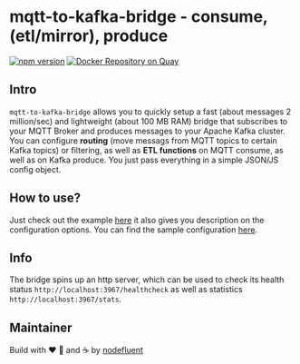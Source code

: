 # mqtt-to-kafka-bridge - consume, (etl/mirror), produce

[![npm version](https://badge.fury.io/js/mqtt-to-kafka-bridge.svg)](https://badge.fury.io/js/mqtt-to-kafka-bridge)
[![Docker Repository on Quay](https://quay.io/repository/nodefluent/mqtt-to-kafka-bridge/status "Docker Repository on Quay")](https://quay.io/repository/nodefluent/mqtt-to-kafka-bridge)

## Intro

`mqtt-to-kafka-bridge` allows you to quickly setup a fast (about messages 2 million/sec) and lightweight (about 100 MB RAM)
bridge that subscribes to your MQTT Broker and produces messages to your Apache Kafka cluster.
You can configure **routing** (move messags from MQTT topics to certain Kafka topics) or filtering, as well as **ETL functions**
on MQTT consume, as well as on Kafka produce. You just pass everything in a simple JSON/JS config object.

## How to use?

Just check out the example [here](example/sample.js) it also gives you description on the configuration options.
You can find the sample configuration [here](example/config.js).

## Info

The bridge spins up an http server, which can be used to check its health status `http://localhost:3967/healthcheck` as well as statistics `http://localhost:3967/stats`.

## Maintainer

Build with :heart: :pizza: and :coffee: by [nodefluent](https://github.com/nodefluent)
